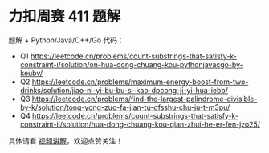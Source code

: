 # 力扣周赛 411 题解

题解 + Python/Java/C++/Go 代码：

- Q1 https://leetcode.cn/problems/count-substrings-that-satisfy-k-constraint-i/solution/on-hua-dong-chuang-kou-pythonjavacgo-by-keubv/
- Q2 https://leetcode.cn/problems/maximum-energy-boost-from-two-drinks/solution/jiao-ni-yi-bu-bu-si-kao-dpcong-ji-yi-hua-iebb/
- Q3 https://leetcode.cn/problems/find-the-largest-palindrome-divisible-by-k/solution/tong-yong-zuo-fa-jian-tu-dfsshu-chu-ju-t-m3pu/
- Q4 https://leetcode.cn/problems/count-substrings-that-satisfy-k-constraint-ii/solution/hua-dong-chuang-kou-qian-zhui-he-er-fen-jzo25/

具体请看 [视频讲解](https://www.bilibili.com/video/BV1hH4y1c7T5/)，欢迎点赞关注！

